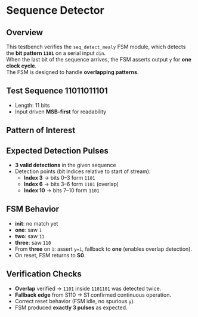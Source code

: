 # Sequence Detector

## Overview
This testbench verifies the `seq_detect_mealy` FSM module, which detects the **bit pattern `1101`** on a serial input `din`.  
When the last bit of the sequence arrives, the FSM asserts output `y` for **one clock cycle**.  
The FSM is designed to handle **overlapping patterns**.

## Test Sequence 11011011101
- Length: 11 bits  
- Input driven **MSB-first** for readability  

## Pattern of Interest

## Expected Detection Pulses
- **3 valid detections** in the given sequence  
- Detection points (bit indices relative to start of stream):  
  - **Index 3** → bits 0–3 form `1101`  
  - **Index 6** → bits 3–6 form `1101` (overlap)  
  - **Index 10** → bits 7–10 form `1101`  

## FSM Behavior
- **init**: no match yet  
- **one**: saw `1`  
- **two**: saw `11`  
- **three**: saw `110`  
- From **three** on `1`: assert `y=1`, fallback to **one** (enables overlap detection).  
- On reset, FSM returns to **S0**.

## Verification Checks
- **Overlap** verified → `1101` inside `1101101` was detected twice.  
- **Fallback edge** from S110 → S1 confirmed continuous operation.  
- Correct reset behavior (FSM idle, no spurious `y`).  
- FSM produced **exactly 3 pulses** as expected.
